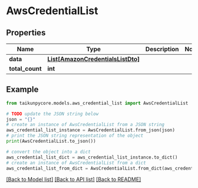 # AwsCredentialList


## Properties

Name | Type | Description | Notes
------------ | ------------- | ------------- | -------------
**data** | [**List[AmazonCredentialsListDto]**](AmazonCredentialsListDto.md) |  | 
**total_count** | **int** |  | 

## Example

```python
from taikunpycore.models.aws_credential_list import AwsCredentialList

# TODO update the JSON string below
json = "{}"
# create an instance of AwsCredentialList from a JSON string
aws_credential_list_instance = AwsCredentialList.from_json(json)
# print the JSON string representation of the object
print(AwsCredentialList.to_json())

# convert the object into a dict
aws_credential_list_dict = aws_credential_list_instance.to_dict()
# create an instance of AwsCredentialList from a dict
aws_credential_list_from_dict = AwsCredentialList.from_dict(aws_credential_list_dict)
```
[[Back to Model list]](../README.md#documentation-for-models) [[Back to API list]](../README.md#documentation-for-api-endpoints) [[Back to README]](../README.md)


